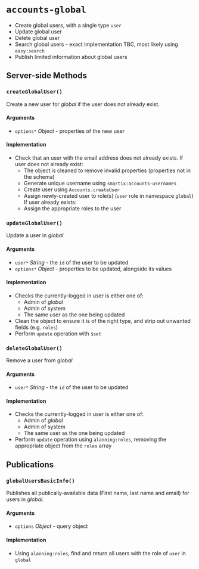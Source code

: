 # `accounts-global`

* Create global users, with a single type `user`
* Update global user
* Delete global user
* Search global users - exact implementation TBC, most likely using `easy:search`
* Publish limited information about global users

## Server-side Methods

### `createGlobalUser()`

Create a new user for *global* if the user does not already exist.

#### Arguments

* `options*` *Object* - properties of the new user

#### Implementation

* Check that an user with the email address does not already exists.
  If user does not already exist:
    * The object is cleaned to remove invalid properties (properties not in the schema)
    * Generate unique username using `smartix:accounts-usernames`
    * Create user using `Accounts.createUser`
    * Assign newly-created user to role(s) (`user` role in namespace `global`)
  If user already exists:
    * Assign the appropriate roles to the user

### `updateGlobalUser()`

Update a user in *global*

#### Arguments

* `user*` *String* - the `id` of the user to be updated
* `options*` *Object* - properties to be updated, alongside its values

#### Implementation

* Checks the currently-logged in user is either one of:
  * Admin of *global*
  * Admin of system
  * The same user as the one being updated
* Clean the object to ensure it is of the right type, and strip out unwanted fields (e.g. `roles`)
* Perform `update` operation with `$set`

### `deleteGlobalUser()`

Remove a user from *global*

#### Arguments

* `user*` *String* - the `id` of the user to be updated

#### Implementation

* Checks the currently-logged in user is either one of:
  * Admin of *global*
  * Admin of system
  * The same user as the one being updated
* Perform `update` operation using `alanning:roles`, removing the appropriate object from the `roles` array

## Publications

### `globalUsersBasicInfo()`

Publishes all publically-available data (First name, last name and email) for users in *global*.

#### Arguments

* `options` *Object* - query object

#### Implementation

* Using `alanning:roles`, find and return all users with the role of `user` in `global`